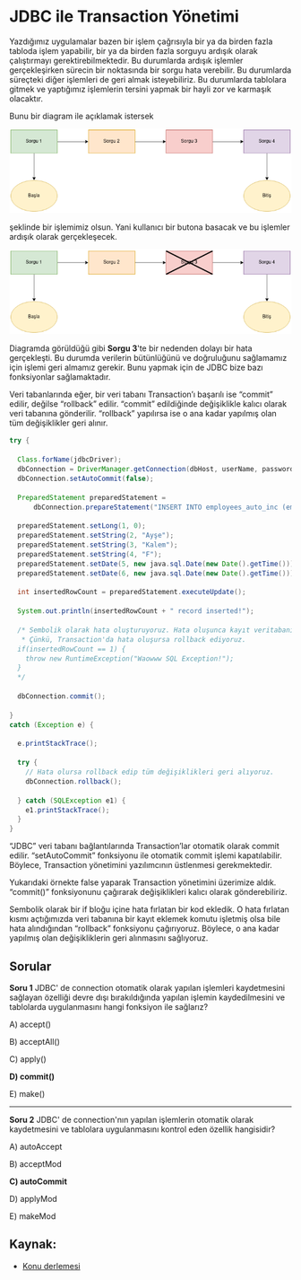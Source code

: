 # JDBC ile Transaction Yönetimi

Yazdığımız uygulamalar bazen bir işlem çağrısıyla bir ya da birden fazla tabloda işlem yapabilir,
bir ya da birden fazla sorguyu ardışık olarak çalıştırmayı gerektirebilmektedir. Bu durumlarda ardışık işlemler gerçekleşirken
sürecin bir noktasında bir sorgu hata verebilir. Bu durumlarda süreçteki diğer işlemleri de geri almak isteyebiliriz. Bu durumlarda
tablolara gitmek ve yaptığımız işlemlerin tersini yapmak bir hayli zor ve karmaşık olacaktır.

Bunu bir diagram ile açıklamak istersek

![Figure 1](./figures/1.png)

 şeklinde bir işlemimiz olsun. Yani kullanıcı bir butona basacak ve bu işlemler ardışık olarak gerçekleşecek.

![Figure 2](./figures/2.png)

Diagramda görüldüğü gibi **Sorgu 3**'te bir nedenden dolayı bir hata gerçekleşti. Bu durumda verilerin bütünlüğünü ve doğruluğunu
sağlamamız için işlemi geri almamız gerekir. Bunu yapmak için de JDBC bize bazı fonksiyonlar sağlamaktadır.

Veri tabanlarında eğer, bir veri tabanı Transaction’ı başarılı ise “commit” edilir, değilse “rollback” edilir. “commit” 
edildiğinde değişiklikle kalıcı olarak veri tabanına gönderilir. “rollback” yapılırsa ise o ana kadar yapılmış 
olan tüm değişiklikler geri alınır.

```java
try {
  
  Class.forName(jdbcDriver);
  dbConnection = DriverManager.getConnection(dbHost, userName, password);
  dbConnection.setAutoCommit(false);
  
  PreparedStatement preparedStatement = 
      dbConnection.prepareStatement("INSERT INTO employees_auto_inc (emp_no, first_name, last_name, gender, birth_date, hire_date) VALUES(?,?,?,?,?,?)");
  
  preparedStatement.setLong(1, 0);
  preparedStatement.setString(2, "Ayşe");
  preparedStatement.setString(3, "Kalem");
  preparedStatement.setString(4, "F");
  preparedStatement.setDate(5, new java.sql.Date(new Date().getTime()));
  preparedStatement.setDate(6, new java.sql.Date(new Date().getTime()));
  
  int insertedRowCount = preparedStatement.executeUpdate();
  
  System.out.println(insertedRowCount + " record inserted!");
  
  /* Sembolik olarak hata oluşturuyoruz. Hata oluşunca kayıt veritabanına yansımıyor.
   * Çünkü, Transaction'da hata oluşursa rollback ediyoruz.
  if(insertedRowCount == 1) {
    throw new RuntimeException("Waowww SQL Exception!");
  }
  */
  
  dbConnection.commit();
  
}
catch (Exception e) {
  
  e.printStackTrace();
  
  try {
    // Hata olursa rollback edip tüm değişiklikleri geri alıyoruz.
    dbConnection.rollback();
    
  } catch (SQLException e1) {
    e1.printStackTrace();
  }
}

```

“JDBC” veri tabanı bağlantılarında Transaction’lar otomatik olarak commit edilir. “setAutoCommit” fonksiyonu ile otomatik commit işlemi kapatılabilir. Böylece, Transaction yönetimini yazılımcının üstlenmesi gerekmektedir.

 

Yukarıdaki örnekte false yaparak Transaction yönetimini üzerimize aldık. “commit()” fonksiyonunu çağırarak değişiklikleri kalıcı olarak gönderebiliriz.

 

Sembolik olarak bir if bloğu içine hata fırlatan bir kod ekledik. O hata fırlatan kısmı açtığımızda veri tabanına bir kayıt eklemek komutu işletmiş olsa bile hata alındığından “rollback” fonksiyonu çağırıyoruz. Böylece, o ana kadar yapılmış olan değişikliklerin geri alınmasını sağlıyoruz.


## Sorular
**Soru 1** JDBC' de connection otomatik olarak yapılan işlemleri kaydetmesini sağlayan
özelliği devre dışı bırakıldığında yapılan işlemin kaydedilmesini ve tablolarda uygulanmasını
hangi fonksiyon ile sağlarız?

A) accept()

B) acceptAll()

C) apply()

**D) commit()**

E) make()

-----

**Soru 2** JDBC' de connection'nın yapılan işlemlerin otomatik olarak kaydetmesini
ve tablolara uygulanmasını kontrol eden özellik hangisidir?

A) autoAccept

B) acceptMod

**C) autoCommit**

D) applyMod

E) makeMod


## Kaynak:

* [Konu derlemesi](https://medium.com/s%C4%B1f%C4%B1rdan-i%CC%87leri-d%C3%BCzeye-java-e%C4%9Fitim-serisi/jdbc-ile-veritaban%C4%B1-i%CC%87%C5%9Flemleri-e7348de4c88c)